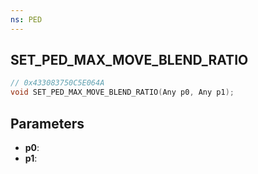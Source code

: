 ```yaml
---
ns: PED
---
```

## SET_PED_MAX_MOVE_BLEND_RATIO

```c
// 0x433083750C5E064A
void SET_PED_MAX_MOVE_BLEND_RATIO(Any p0, Any p1);
```

## Parameters
* **p0**:
* **p1**:
